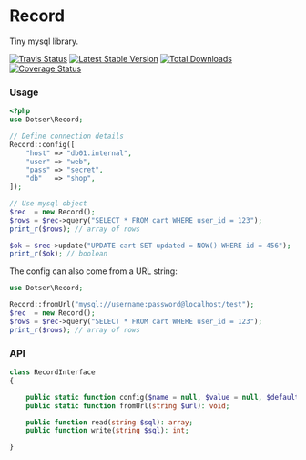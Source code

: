 # Record

Tiny mysql library.


[![Travis Status](https://api.travis-ci.org/dotser/record.svg?branch=master)](https://travis-ci.org/dotser/record)
[![Latest Stable Version](https://poser.pugx.org/dotser/record/v/stable)](https://packagist.org/packages/dotser/record)
[![Total Downloads](https://poser.pugx.org/dotser/record/downloads)](https://packagist.org/packages/dotser/record)
[![Coverage Status](https://coveralls.io/repos/github/dotser/record/badge.svg?branch=master)](https://coveralls.io/github/dotser/record?branch=master)


### Usage

```php
<?php
use Dotser\Record;

// Define connection details
Record::config([
    "host" => "db01.internal",
    "user" => "web",
    "pass" => "secret",
    "db"   => "shop",
]);

// Use mysql object
$rec  = new Record();
$rows = $rec->query("SELECT * FROM cart WHERE user_id = 123");
print_r($rows); // array of rows

$ok = $rec->update("UPDATE cart SET updated = NOW() WHERE id = 456");
print_r($ok); // boolean
```

The config can also come from a URL string:

```php
use Dotser\Record;

Record::fromUrl("mysql://username:password@localhost/test");
$rec  = new Record();
$rows = $rec->query("SELECT * FROM cart WHERE user_id = 123");
print_r($rows); // array of rows
```

### API

```php
class RecordInterface
{

    public static function config($name = null, $value = null, $default = null);
    public static function fromUrl(string $url): void;

    public function read(string $sql): array;
    public function write(string $sql): int;

}
```
